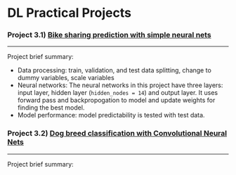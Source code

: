 # DL Practical Projects

### Project 3.1) [Bike sharing prediction with simple neural nets](https://github.com/hangdeng/MachineLearningToDeepLearning-Practical-Projects/blob/master/DeepLearning-Practical-Projects/Project-Bike_sharing/Predicting_bike_sharing_data.ipynb)

------

Project brief summary:
* Data processing: train, validation, and test data splitting, change to dummy variables, scale variables
* Neural networks: The neural networks in this project have three layers: input layer, hidden layer (`hidden_nodes = 14`) and output layer. It uses forward pass and backpropogation to model and update weights for finding the best model.
* Model performance: model predictability is tested with test data.

### Project 3.2) [Dog breed classification with Convolutional Neural Nets](https://github.com/hangdeng/MachineLearningToDeepLearning-Practical-Projects/tree/master/DeepLearning-Practical-Projects/project-dog-classification)

------

Project brief summary:
